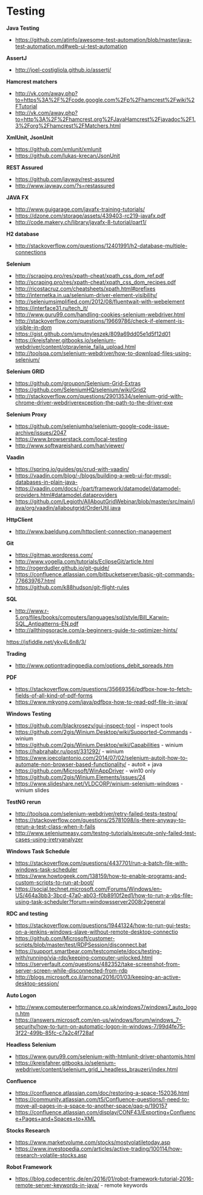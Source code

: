 # Testing

**Java Testing**
* https://github.com/atinfo/awesome-test-automation/blob/master/java-test-automation.md#web-ui-test-automation

**AssertJ**  
* http://joel-costigliola.github.io/assertj/

**Hamcrest matchers**    
* http://vk.com/away.php?to=https%3A%2F%2Fcode.google.com%2Fp%2Fhamcrest%2Fwiki%2FTutorial  
* http://vk.com/away.php?to=http%3A%2F%2Fhamcrest.org%2FJavaHamcrest%2Fjavadoc%2F1.3%2Forg%2Fhamcrest%2FMatchers.html  

**XmlUnit, JsonUnit**    
* https://github.com/xmlunit/xmlunit  
* https://github.com/lukas-krecan/JsonUnit  

**REST Assured**  
* https://github.com/jayway/rest-assured  
* http://www.jayway.com/?s=restassured  

**JAVA FX** 
* http://www.guigarage.com/javafx-training-tutorials/
* https://dzone.com/storage/assets/439403-rc219-javafx.pdf
* http://code.makery.ch/library/javafx-8-tutorial/part1/

**H2 database**
* http://stackoverflow.com/questions/12401991/h2-database-multiple-connections

**Selenium**  
* http://scraping.pro/res/xpath-cheat/xpath_css_dom_ref.pdf
* http://scraping.pro/res/xpath-cheat/xpath_css_dom_recipes.pdf
* http://ricostacruz.com/cheatsheets/xpath.html#prefixes
* http://internetka.in.ua/selenium-driver-element-visibility/
* http://seleniumsimplified.com/2012/08/fluentwait-with-webelement
* https://interface31.ru/tech_it/
* http://www.guru99.com/handling-cookies-selenium-webdriver.html
* http://stackoverflow.com/questions/19669786/check-if-element-is-visible-in-dom
* https://gist.github.com/smutnyleszek/809a69dd05e1d5f12d01
* https://kreisfahrer.gitbooks.io/selenium-webdriver/content/otpravlenie_faila_upload.html
* http://toolsqa.com/selenium-webdriver/how-to-download-files-using-selenium/


**Selenium GRID**  
* https://github.com/groupon/Selenium-Grid-Extras
* https://github.com/SeleniumHQ/selenium/wiki/Grid2
* http://stackoverflow.com/questions/29013534/selenium-grid-with-chrome-driver-webdriverexception-the-path-to-the-driver-exe

**Selenium Proxy**
* https://github.com/seleniumhq/selenium-google-code-issue-archive/issues/2047
* https://www.browserstack.com/local-testing
* http://www.softwareishard.com/har/viewer/

**Vaadin**
* https://spring.io/guides/gs/crud-with-vaadin/
* https://vaadin.com/blog/-/blogs/building-a-web-ui-for-mysql-databases-in-plain-java-
* https://vaadin.com/docs/-/part/framework/datamodel/datamodel-providers.html#datamodel.dataproviders
* https://github.com/Legioth/AllAboutGridWebinar/blob/master/src/main/java/org/vaadin/allaboutgrid/OrderUtil.java

**HttpClient**
* http://www.baeldung.com/httpclient-connection-management

**Git**
* https://gitmap.wordpress.com/
* http://www.vogella.com/tutorials/EclipseGit/article.html
* http://rogerdudler.github.io/git-guide/
* https://confluence.atlassian.com/bitbucketserver/basic-git-commands-776639767.html
* https://github.com/k88hudson/git-flight-rules

**SQL**
* http://www.r-5.org/files/books/computers/languages/sql/style/Bill_Karwin-SQL_Antipatterns-EN.pdf
* http://allthingsoracle.com/a-beginners-guide-to-optimizer-hints/


https://jsfiddle.net/ykv4L6n8/3/

**Trading**
* http://www.optiontradingpedia.com/options_debit_spreads.htm

**PDF**
* https://stackoverflow.com/questions/35669356/pdfbox-how-to-fetch-fields-of-all-kind-of-pdf-forms
* https://www.mkyong.com/java/pdfbox-how-to-read-pdf-file-in-java/

**Windows Testing**
* https://github.com/blackrosezy/gui-inspect-tool - inspect tools
* https://github.com/2gis/Winium.Desktop/wiki/Supported-Commands - winium
* https://github.com/2gis/Winium.Desktop/wiki/Capabilities - winium
* https://habrahabr.ru/post/331292/ - winium
* https://www.joecolantonio.com/2014/07/02/selenium-autoit-how-to-automate-non-browser-based-functionality/ - autoit + java
* https://github.com/Microsoft/WinAppDriver - win10 only
* https://github.com/2gis/Winium.Elements/issues/24
* https://www.slideshare.net/VLDCORP/winium-selenium-windows - winium slides

**TestNG rerun**
* http://toolsqa.com/selenium-webdriver/retry-failed-tests-testng/
* https://stackoverflow.com/questions/25781098/is-there-anyway-to-rerun-a-test-class-when-it-fails
* http://www.seleniumeasy.com/testng-tutorials/execute-only-failed-test-cases-using-iretryanalyzer

**Windows Task Schedule**
* https://stackoverflow.com/questions/4437701/run-a-batch-file-with-windows-task-scheduler
* https://www.howtogeek.com/138159/how-to-enable-programs-and-custom-scripts-to-run-at-boot/
* https://social.technet.microsoft.com/Forums/Windows/en-US/464a3bb3-3bcd-47a0-ab03-f0b8910f2ed1/how-to-run-a-vbs-file-using-task-scheduler?forum=windowsserver2008r2general

**RDC and testing**
* https://stackoverflow.com/questions/19441324/how-to-run-gui-tests-on-a-jenkins-windows-slave-without-remote-desktop-connectio
* https://github.com/Microsoft/customer-scripts/blob/master/test/RDPSession/disconnect.bat
* https://support.smartbear.com/testcomplete/docs/testing-with/running/via-rdp/keeping-computer-unlocked.html
* https://serverfault.com/questions/482352/take-screenshot-from-server-screen-while-disconnected-from-rdp
* http://blogs.microsoft.co.il/arnona/2016/01/03/keeping-an-active-desktop-session/

**Auto Logon**
* http://www.computerperformance.co.uk/windows7/windows7_auto_logon.htm
* https://answers.microsoft.com/en-us/windows/forum/windows_7-security/how-to-turn-on-automatic-logon-in-windows-7/99d4fe75-3f22-499b-85fc-c7a2c4f728af

**Headless Selenium**
* https://www.guru99.com/selenium-with-htmlunit-driver-phantomjs.html
* https://kreisfahrer.gitbooks.io/selenium-webdriver/content/selenium_grid_i_headless_brauzeri/index.html

**Confluence**
* https://confluence.atlassian.com/doc/restoring-a-space-152036.html
* https://community.atlassian.com/t5/Confluence-questions/I-need-to-move-all-pages-in-a-space-to-another-space/qaq-p/190157
* https://confluence.atlassian.com/display/CONF43/Exporting+Confluence+Pages+and+Spaces+to+XML


**Stocks Research**
* https://www.marketvolume.com/stocks/mostvolatiletoday.asp
* https://www.investopedia.com/articles/active-trading/100114/how-research-volatile-stocks.asp

**Robot Framework**
* https://blog.codecentric.de/en/2016/01/robot-framework-tutorial-2016-remote-server-keywords-in-java/ - remote keywords
